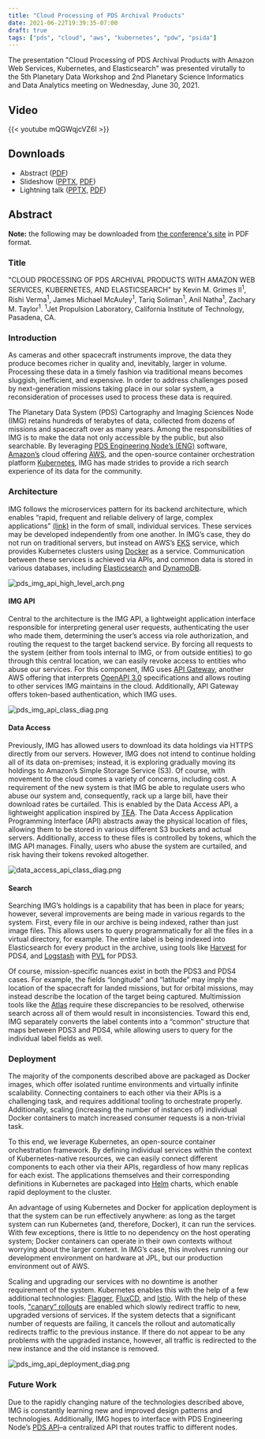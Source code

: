 ```yaml
---
title: "Cloud Processing of PDS Archival Products"
date: 2021-06-22T19:39:35-07:00
draft: true
tags: ["pds", "cloud", "aws", "kubernetes", "pdw", "psida"]
---
```


The presentation "Cloud Processing of PDS Archival Products with Amazon Web Services, Kubernetes, and Elasticsearch" was presented virutally to the 5th Planetary Data Workshop and 2nd Planetary Science Informatics and Data Analytics meeting on Wednesday, June 30, 2021.

## Video

{{< youtube mQGWqjcVZ6I >}}

## Downloads

- Abstract ([PDF](https://www.hou.usra.edu/meetings/planetdata2021/pdf/7102.pdf))
- Slideshow ([PPTX](/pptx/cloud_processing_pds3_pds4_products_pres_v2.pptx), [PDF](/pdf/cloud_processing_pds3_pds4_products_pres_v2.pdf))
- Lightning talk ([PPTX](/pptx/lightning_cloud_processing_pds3_pds4_products_pres_v1.pptx), [PDF](/pdf/lightning_cloud_processing_pds3_pds4_products_pres_v1.pdf))

## Abstract

**Note:** the following may be downloaded from [the conference's site](https://www.hou.usra.edu/meetings/planetdata2021/pdf/7102.pdf) in PDF format.

### Title

"CLOUD PROCESSING OF PDS ARCHIVAL PRODUCTS WITH AMAZON WEB SERVICES, KUBERNETES, AND ELASTICSEARCH" by Kevin M. Grimes II<sup>1</sup>, Rishi Verma<sup>1</sup>, James Michael McAuley<sup>1</sup>, Tariq Soliman<sup>1</sup>, Anil Natha<sup>1</sup>, Zachary M. Taylor<sup>1</sup>. <sup>1</sup>Jet Propulsion Laboratory, California Institute of Technology, Pasadena, CA.

### Introduction

As cameras and other spacecraft instruments improve, the data they produce becomes richer in quality and, inevitably, larger in volume. Processing these data in a timely fashion via traditional means becomes sluggish, inefficient, and expensive. In order to address challenges posed by next-generation missions taking place in our solar system, a reconsideration of processes used to process these data is required.

The Planetary Data System (PDS) Cartography and Imaging Sciences Node (IMG) retains hundreds of terabytes of data, collected from dozens of missions and spacecraft over as many years. Among the responsibilities of IMG is to make the data not only accessible by the public, but also searchable. By leveraging [PDS Engineering Node’s (ENG)](https://pds-engineering.jpl.nasa.gov/) software, [Amazon’s](https://amazon.com/) cloud offering [AWS](https://aws.amazon.com/), and the open-source container orchestration platform [Kubernetes](https://kubernetes.io/), IMG has made strides to provide a rich search experience of its data for the community.

### Architecture

IMG follows the microservices pattern for its backend architecture, which enables “rapid, frequent and reliable delivery of large, complex applications” [(link)](https://microservices.io/) in the form of small, individual services. These services may be developed independently from one another. In IMG’s case, they do not run on traditional servers, but instead on AWS’s [EKS](https://aws.amazon.com/eks/) service, which provides Kubernetes clusters using [Docker](https://docker.com/) as a service. Communication between these services is achieved via APIs, and common data is stored in various databases, including [Elasticsearch](https://www.elastic.co/enterprise-search) and [DynamoDB](https://aws.amazon.com/dynamodb).

![pds_img_api_high_level_arch.png](/images/pds_img_api_high_level_arch.png)

#### IMG API

Central to the architecture is the IMG API, a lightweight application interface responsible for interpreting general user requests, authenticating the user who made them, determining the user’s access via role authorization, and routing the request to the target backend service. By forcing all requests to the system (either from tools internal to IMG, or from outside entities) to go through this central location, we can easily revoke access to entities who abuse our services. For this component, IMG uses [API Gateway](https://aws.amazon.com/api-gateway/), another AWS offering that interprets [OpenAPI 3.0](https://swagger.io/specification/) specifications and allows routing to other services IMG maintains in the cloud. Additionally, API Gateway offers token-based authentication, which IMG uses.

![pds_img_api_class_diag.png](/images/pds_img_api_class_diag.png)

#### Data Access

Previously, IMG has allowed users to download its data holdings via HTTPS directly from our servers. However, IMG does not intend to continue holding all of its data on-premises; instead, it is exploring gradually moving its holdings to Amazon’s Simple Storage Service (S3). Of course, with movement to the cloud comes a variety of concerns, including cost. A requirement of the new system is that IMG be able to regulate users who abuse our system and, consequently, rack up a large bill, have their download rates be curtailed. This is enabled by the Data Access API, a lightweight application inspired by [TEA](https://github.com/asfadmin/thin-egress-app). The Data Access Application Programming Interface (API) abstracts away the physical location of files, allowing them to be stored in various different S3 buckets and actual servers. Additionally, access to these files is controlled by tokens, which the IMG API manages. Finally, users who abuse the system are curtailed, and risk having their tokens revoked altogether.

![data_access_api_class_diag.png](/images/data_access_api_class_diag.png)

#### Search

Searching IMG’s holdings is a capability that has been in place for years; however, several improvements are being made in various regards to the system. First, every file in our archive is being indexed, rather than just image files. This allows users to query programmatically for all the files in a virtual directory, for example. The entire label is being indexed into Elasticsearch for every product in the archive, using tools like [Harvest](https://pds-engineering.jpl.nasa.gov/development/pds4/5.0.0/ingest/harvest/) for PDS4, and [Logstash](https://www.elastic.co/logstash) with [PVL](https://pypi.org/project/pvl/) for PDS3.

Of course, mission-specific nuances exist in both the PDS3 and PDS4 cases. For example, the fields “longitude” and “latitude” may imply the location of the spacecraft for landed missions, but for orbital missions, may instead describe the location of the target being captured. Multimission tools like the [Atlas](https://pds-imaging.jpl.nasa.gov/search) require these discrepancies to be resolved, otherwise search across all of them would result in
inconsistencies. Toward this end, IMG separately converts the label contents into a “common” structure that maps between PDS3 and PDS4, while allowing users to query for the individual label fields as well.

### Deployment

The majority of the components described above are packaged as Docker images, which offer isolated runtime environments and virtually infinite scalability. Connecting containers to each other via their APIs is a challenging task, and requires additional tooling to orchestrate properly. Additionally, scaling (increasing the number of instances of) individual Docker containers to match increased consumer requests is a non-trivial task.

To this end, we leverage Kubernetes, an open-source container orchestration framework. By defining individual services within the context of Kubernetes-native resources, we can easily connect different components to each other via their APIs, regardless of how many replicas for each exist. The applications themselves and their corresponding definitions in Kubernetes are packaged into [Helm](https://helm.sh/) charts, which enable rapid deployment to the cluster.

An advantage of using Kubernetes and Docker for application deployment is that the system can be run effectively anywhere: as long as the target system can run Kubernetes (and, therefore, Docker), it can run the services. With few exceptions, there is little to no dependency on the host operating system; Docker containers can operate in their own contexts without worrying about the larger context. In IMG’s case, this involves running our development environment on hardware at JPL, but our production environment out of AWS.

Scaling and upgrading our services with no downtime is another requirement of the system. Kubernetes enables this with the help of a few additional technologies: [Flagger](https://flagger.app/), [FluxCD](https://fluxcd.io/), and [Istio](https://istio.io/). With the help of these tools, ["canary” rollouts](https://semaphoreci.com/blog/what-is-canary-deployment) are enabled which slowly redirect traffic to new, upgraded versions of services. If the system detects that a significant number of requests are failing, it cancels the rollout and automatically redirects traffic to the previous instance. If there do not appear to be any problems with the upgraded instance, however, all traffic is redirected to the new instance and the old instance is removed.

![pds_img_api_deployment_diag.png](/images/pds_img_api_deployment_diag.png)

### Future Work

Due to the rapidly changing nature of the technologies described above, IMG is constantly learning new and improved design patterns and technologies. Additionally, IMG hopes to interface with PDS Engineering Node’s [PDS API](https://github.com/NASA-PDS/pds-api)–a centralized API that routes traffic to different nodes.
